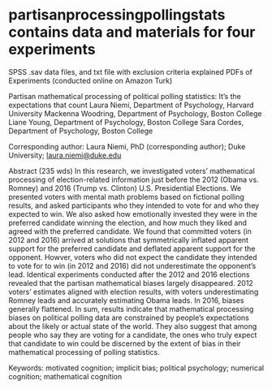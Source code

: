 # partisanprocessingpollingstats contains data and materials for four experiments 

SPSS .sav data files, and txt file with exclusion criteria explained
PDFs of Experiments (conducted online on Amazon Turk)

Partisan mathematical processing of political polling statistics: 
It’s the expectations that count 
Laura Niemi, Department of Psychology, Harvard University
Mackenna Woodring, Department of Psychology, Boston College
Liane Young, Department of Psychology, Boston College
Sara Cordes, Department of Psychology, Boston College

Corresponding author:
Laura Niemi, PhD (corresponding author); Duke University; laura.niemi@duke.edu

Abstract (235 wds)
	In this research, we investigated voters’ mathematical processing of election-related information just before the 2012 (Obama vs. Romney) and 2016 (Trump vs. Clinton) U.S. Presidential Elections. We presented voters with mental math problems based on fictional polling results, and asked participants who they intended to vote for and who they expected to win. We also asked how emotionally invested they were in the preferred candidate winning the election, and how much they liked and agreed with the preferred candidate. We found that committed voters (in 2012 and 2016) arrived at solutions that symmetrically inflated apparent support for the preferred candidate and deflated apparent support for the opponent. Howver, voters who did not expect the candidate they intended to vote for to win (in 2012 and 2016) did not underestimate the opponent’s lead. Identical experiments conducted after the 2012 and 2016 elections revealed that the partisan mathematical biases largely disappeared. 2012 voters’ estimates aligned with election results, with voters underestimating Romney leads and accurately estimating Obama leads. In 2016, biases generally flattened. In sum, results indicate that mathematical processing biases on political polling data are constrained by people’s expectations about the likely or actual state of the world. They also suggest that among people who say they are voting for a candidate, the ones who truly expect that candidate to win could be discerned by the extent of bias in their mathematical processing of polling statistics.  
  
Keywords: motivated cognition; implicit bias; political psychology; numerical cognition; mathematical cognition


